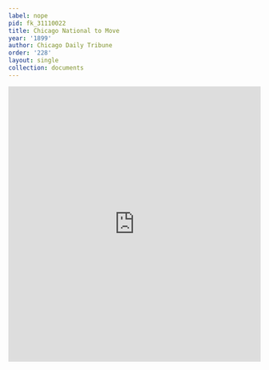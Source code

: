 ```yaml
---
label: nope
pid: fk_31110022
title: Chicago National to Move
year: '1899'
author: Chicago Daily Tribune
order: '228'
layout: single
collection: documents
---
```

<iframe src="https://northwestern.app.box.com/embed/s/ddep6d2vwe1l6i3brx2wvvwz7qu485he?sortColumn=date&view=list" width="100%" height="550" frameborder="0" allowfullscreen webkitallowfullscreen msallowfullscreen></iframe>
